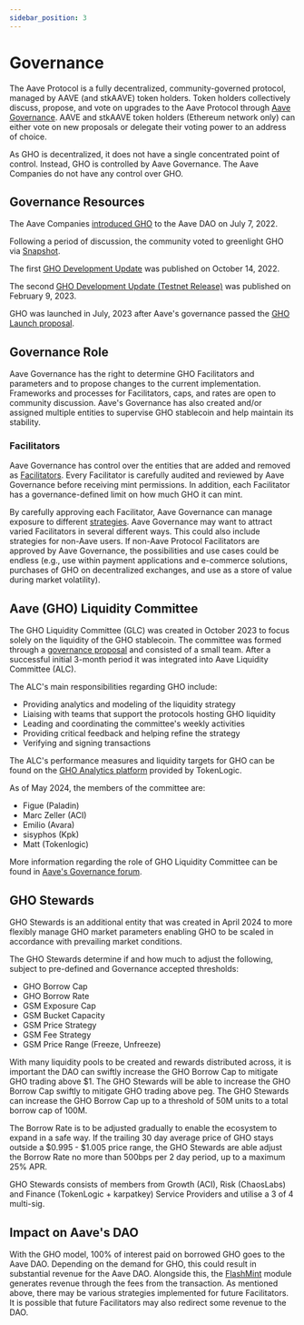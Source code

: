 ```yaml
---
sidebar_position: 3
---
```


# Governance

The Aave Protocol is a fully decentralized, community-governed protocol, managed by AAVE (and stkAAVE) token holders. Token holders collectively discuss, propose, and vote on upgrades to the Aave Protocol through [Aave Governance](https://governance.aave.com/). AAVE and stkAAVE token holders (Ethereum network only) can either vote on new proposals or delegate their voting power to an address of choice.

As GHO is decentralized, it does not have a single concentrated point of control. Instead, GHO is controlled by Aave Governance. The Aave Companies do not have any control over GHO.

## Governance Resources

The Aave Companies [introduced GHO](https://governance.aave.com/t/introducing-gho/8730) to the Aave DAO on July 7, 2022.

Following a period of discussion, the community voted to greenlight GHO via [Snapshot](https://snapshot.org/#/aave.eth/proposal/0xb17b3294dcb08316cb623c717add7f82df54948d558992f886be59d0958e9b24).

The first [GHO Development Update](https://governance.aave.com/t/gho-development-update/10267) was published on October 14, 2022.

The second [GHO Development Update (Testnet Release)](https://governance.aave.com/t/gho-development-update-testnet-release/11631) was published on February 9, 2023.

GHO was launched in July, 2023 after Aave's governance passed the [GHO Launch proposal](https://governance.aave.com/t/arfc-gho-mainnet-launch/13574).

## Governance Role

Aave Governance has the right to determine GHO Facilitators and parameters and to propose changes to the current implementation. Frameworks and processes for Facilitators, caps, and rates are open to community discussion. Aave's Governance has also created and/or assigned multiple entities to supervise GHO stablecoin and help maintain its stability.

### Facilitators

Aave Governance has control over the entities that are added and removed as [Facilitators](./gho-facilitators.md). Every Facilitator is carefully audited and reviewed by Aave Governance before receiving mint permissions. In addition, each Facilitator has a governance-defined limit on how much GHO it can mint.

By carefully approving each Facilitator, Aave Governance can manage exposure to different [strategies](./gho-facilitators.md#facilitator-strategies). Aave Governance may want to attract varied Facilitators in several different ways. This could also include strategies for non-Aave users. If non-Aave Protocol Facilitators are approved by Aave Governance, the possibilities and use cases could be endless (e.g., use within payment applications and e-commerce solutions, purchases of GHO on decentralized exchanges, and use as a store of value during market volatility).

## Aave (GHO) Liquidity Committee

The GHO Liquidity Committee (GLC) was created in October 2023 to focus solely on the liquidity of the GHO stablecoin. The committee was formed through a [governance proposal](https://governance-v2.aave.com/governance/proposal/343/) and consisted of a small team. After a successful initial 3-month period it was integrated into Aave Liquidity Committee (ALC).

The ALC's main responsibilities regarding GHO include:
* Providing analytics and modeling of the liquidity strategy
* Liaising with teams that support the protocols hosting GHO liquidity
* Leading and coordinating the committee's weekly activities
* Providing critical feedback and helping refine the strategy
* Verifying and signing transactions
    
The ALC's performance measures and liquidity targets for GHO can be found on the [GHO Analytics platform](https://aave.tokenlogic.xyz/liquidity-committee) provided by TokenLogic.

As of May 2024, the members of the committee are:

- Figue (Paladin)
- Marc Zeller (ACI)
- Emilio (Avara)
- sisyphos (Kpk)
- Matt (Tokenlogic)

More information regarding the role of GHO Liquidity Committee can be found in [Aave's Governance forum](https://governance.aave.com/t/temp-check-treasury-management-create-and-fund-gho-liquidity-committee/14800).

## GHO Stewards

GHO Stewards is an additional entity that was created in April 2024 to more flexibly manage GHO market parameters enabling GHO to be scaled in accordance with prevailing market conditions.

The GHO Stewards determine if and how much to adjust the following, subject to pre-defined and Governance accepted thresholds:

- GHO Borrow Cap
- GHO Borrow Rate
- GSM Exposure Cap
- GSM Bucket Capacity
- GSM Price Strategy
- GSM Fee Strategy
- GSM Price Range (Freeze, Unfreeze)

With many liquidity pools to be created and rewards distributed across, it is important the DAO can swiftly increase the GHO Borrow Cap to mitigate GHO trading above $1. The GHO Stewards will be able to increase the GHO Borrow Cap swiftly to mitigate GHO trading above peg. The GHO Stewards can increase the GHO Borrow Cap up to a threshold of 50M units to a total borrow cap of 100M.

The Borrow Rate is to be adjusted gradually to enable the ecosystem to expand in a safe way. If the trailing 30 day average price of GHO stays outside a $0.995 - $1.005 price range, the GHO Stewards are able adjust the Borrow Rate no more than 500bps per 2 day period, up to a maximum 25% APR.

GHO Stewards consists of members from Growth (ACI), Risk (ChaosLabs) and Finance (TokenLogic + karpatkey) Service Providers and utilise a 3 of 4 multi-sig.

## Impact on Aave's DAO

With the GHO model, 100% of interest paid on borrowed GHO goes to the Aave DAO. Depending on the demand for GHO, this could result in substantial revenue for the Aave DAO. Alongside this, the [FlashMint](../fundamental-concepts/flashmint.md) module generates revenue through the fees from the transaction. As mentioned above, there may be various strategies implemented for future Facilitators. It is possible that future Facilitators may also redirect some revenue to the DAO.
